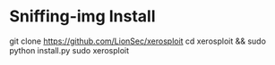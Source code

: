 # Sniffing-img Install
git clone https://github.com/LionSec/xerosploit
cd xerosploit && sudo python install.py
sudo xerosploit
